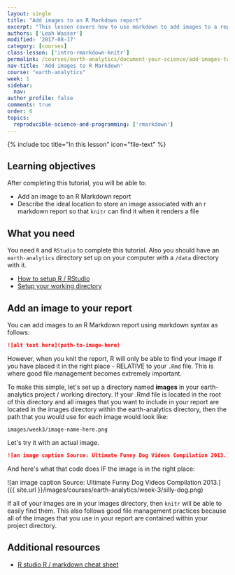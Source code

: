 ```yaml
---
layout: single
title: "Add images to an R Markdown report"
excerpt: "This lesson covers how to use markdown to add images to a report. It also discusses good file management practices associated with saving images within your project directory to avoid losing them if you have to go back and work on the report in the future."
authors: ['Leah Wasser']
modified: '2017-08-17'
category: [courses]
class-lesson: ['intro-rmarkdown-knitr']
permalink: /courses/earth-analytics/document-your-science/add-images-to-rmarkdown-report/
nav-title: 'Add images to R Markdown'
course: "earth-analytics"
week: 1
sidebar:
  nav:
author_profile: false
comments: true
order: 6
topics:
  reproducible-science-and-programming: ['rmarkdown']
---
```


{% include toc title="In this lesson" icon="file-text" %}


<div class='notice--success' markdown="1">

## <i class="fa fa-graduation-cap" aria-hidden="true"></i> Learning objectives

After completing this tutorial, you will be able to:

* Add an image to an R Markdown report
* Describe the ideal location to store an image associated with an r markdown report
so that `knitr` can find it when it renders a file

## <i class="fa fa-check-square-o fa-2" aria-hidden="true"></i> What you need

You need `R` and `RStudio` to complete this tutorial. Also you should have
an `earth-analytics` directory set up on your computer with a `/data`
directory with it.

* [How to setup R / RStudio](/courses/earth-analytics/document-your-science/setup-r-rstudio/)
* [Setup your working directory](/courses/earth-analytics/document-your-science/setup-working-directory/)

</div>


## Add an image to your report

You can add images to an R Markdown report using markdown syntax as follows:

```md
![alt text here](path-to-image-here)
```

However, when you knit the report, R will only be able to find your image if you
have placed it in the right place - RELATIVE to your `.Rmd` file. This is where
good file management becomes extremely important.

To make this simple, let's set up a directory named **images** in your earth-analytics
project / working directory. If your .Rmd file is located in the root of this directory
and all images that you want to include in your report are located in the
images directory within the earth-analytics directory, then the path that you
would use for each image would look like:

`images/week3/image-name-here.png`

Let's try it with an actual image.

```md
![an image caption Source: Ultimate Funny Dog Videos Compilation 2013.](images/week3/silly-dog.png)
```
And here's what that code does IF the image is in the right place:

![an image caption Source: Ultimate Funny Dog Videos Compilation 2013.]({{ site.url }}/images/courses/earth-analytics/week-3/silly-dog.png)

If all of your images are in your images directory, then `knitr` will be able to
easily find them. This also follows good file management practices because
all of the images that you use in your report are contained within your
project directory.

<div class="notice--info" markdown="1">

## Additional resources

* <a href="https://www.rstudio.com/wp-content/uploads/2015/02/rmarkdown-cheatsheet.pdf" target="_blank">R studio R / markdown cheat sheet</a>

</div>
